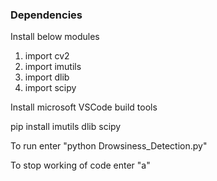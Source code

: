 

### Dependencies

Install below modules 

1) import cv2
2) import imutils
3) import dlib
4) import scipy

Install microsoft VSCode build tools

pip install imutils dlib scipy


To run 
enter "python Drowsiness_Detection.py"

To stop working of code enter "a"


